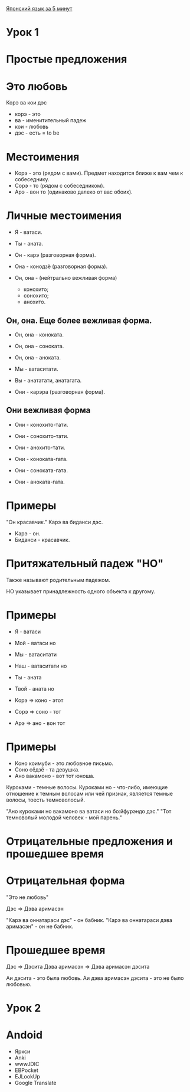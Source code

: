 [Японский язык за 5 минут](https://www.youtube.com/channel/UCbvFr_nPtSyushT1x4QM7mg)

Урок 1
======

Простые предложения
===================

Это любовь
==========
Корэ ва кои дэс
* корэ - это
* ва - именитительный падеж
* кои - любовь
* дэс - есть = to be

Местоимения
===========
* Корэ - это (рядом с вами). Предмет находится ближе к вам чем к собеседнику.
* Сорэ - то (рядом с собеседником).
* Арэ  - вон то (одинаково далеко от вас обоих).

Личные местоимения
==================
* Я   - ватаси.
* Ты  - аната.

* Он  - карэ (разговорная форма).
* Она - конодзё (разговорная форма).
* Он, она - (нейтрально вежливая форма)
  - конохито;
  - сонохито;
  - анохито.
  
Он, она. Еще более вежливая форма.
-----------------------------------
* Он, она - коноката.
* Он, она - соноката.
* Он, она - аноката.

* Мы - ватаситати.
* Вы - анататати, анатагата.
* Они - карэра (разговорная форма).

Они вежливая форма
------------------
* Они - конохито-тати.
* Они - сонохито-тати.
* Они - анохито-тати.

* Они - коноката-гата.
* Они - соноката-гата.
* Они - аноката-гата.

Примеры
=======

"Он красавчик."
Карэ ва биданси дэс.

* Карэ - он.
* Биданси - красавчик.

Притяжательный падеж "НО"
=========================

Также называют родительным падежом.

НО указывает принадлежность одного объекта к другому.

Примеры
=======

* Я - ватаси
* Мой - ватаси но

* Мы - ватаситати
* Наш - ватаситати но

* Ты - аната
* Твой - аната но

* Корэ => коно - этот
* Сорэ => соно - тот
* Арэ  => ано  - вон тот

Примеры
=======
* Коно коимуби - это любовное письмо.
* Соно сёдзё   - та девушка.
* Ано вакамоно - вот тот юноша.

Куроками - темные волосы.
Куроками но - что-либо, имеющие отношение к темным волосам или чей признак, является темные волосы, тоесть темноволосый.

"Ано куроками но вакамоно ва ватаси но бо:йфурэндо дэс."
"Тот темноволый молодой человек - мой парень."

Отрицательные предложения и прошедшее время
===========================================

Отрицательная форма
===================

"Это не любовь"

Дэс => Дэва аримасэн

"Карэ ва оннатараси дэс" - он бабник.
"Карэ ва оннатараси дэва аримасэн" - он не бабник.

Прошедшее время
===============

Дэс => Дэсита
Дэва аримасэн => Дэва аримасэн дэсита

Аи дэсита - это была любовь.
Аи дэва аримасэн дэсита - это не было любовью.

Урок 2
======


Andoid
======
- Яркси
- Anki
- wwwJDIC
- EBPocket
- EJLookUp
- Google Translate
